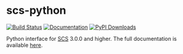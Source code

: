 scs-python
===

[![Build Status](https://github.com/bodono/scs-python/actions/workflows/build.yml/badge.svg)](https://github.com/bodono/scs-python/actions/workflows/build.yml)
[![Documentation](https://img.shields.io/badge/docs-online-brightgreen?logo=read-the-docs&style=flat)](https://www.cvxgrp.org/scs/)
[![PyPI Downloads](https://static.pepy.tech/badge/scs/month)](https://pepy.tech/projects/scs)

Python interface for [SCS](https://github.com/cvxgrp/scs) 3.0.0 and higher.
The full documentation is available [here](https://www.cvxgrp.org/scs/).
